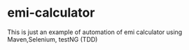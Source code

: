 # emi-calculator
This is just an example of automation of emi calculator using Maven,Selenium, testNG (TDD)

